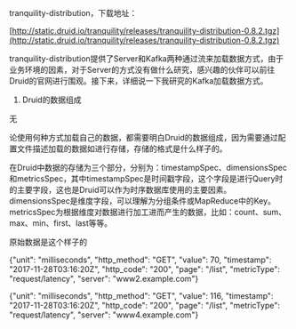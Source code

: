 tranquility-distribution，下载地址：

[http://static.druid.io/tranquility/releases/tranquility-distribution-0.8.2.tgz](http://static.druid.io/tranquility/releases/tranquility-distribution-0.8.2.tgz)

tranquility-distribution提供了Server和Kafka两种通过流来加载数据方式，由于业务环境的因素，对于Server的方式没有做什么研究，感兴趣的伙伴可以前往Druid的官网进行围观。接下来，详细说一下我研究的Kafka加载数据方式。

1. Druid的数据组成

无

论使用何种方式加载自己的数据，都需要明白Druid的数据组成，因为需要通过配置文件描述加载的数据如进行存储，存储的格式是什么样子的。

在Druid中数据的存储为三个部分，分别为：timestampSpec、dimensionsSpec和metricsSpec，其中timestampSpec是时间戳字段，这个字段是进行Query时的主要字段，这也是Druid可以作为时序数据库使用的主要因素。dimensionsSpec是维度字段，可以理解为分组条件或MapReduce中的Key。metricsSpec为根据维度对数据进行加工进而产生的数据，比如：count、sum、max、min、first、last等等。

原始数据是这个样子的



{"unit": "milliseconds", "http\_method": "GET", "value": 70, "timestamp": "2017-11-28T03:16:20Z", "http\_code": "200", "page": "/list", "metricType": "request/latency", "server": "www2.example.com"}

{"unit": "milliseconds", "http\_method": "GET", "value": 116, "timestamp": "2017-11-28T03:16:20Z", "http\_code": "200", "page": "/list", "metricType": "request/latency", "server": "www4.example.com"}

